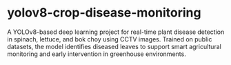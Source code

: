 # yolov8-crop-disease-monitoring
A YOLOv8-based deep learning project for real-time plant disease detection in spinach, lettuce, and bok choy using CCTV images. Trained on public datasets, the model identifies diseased leaves to support smart agricultural monitoring and early intervention in greenhouse environments.
